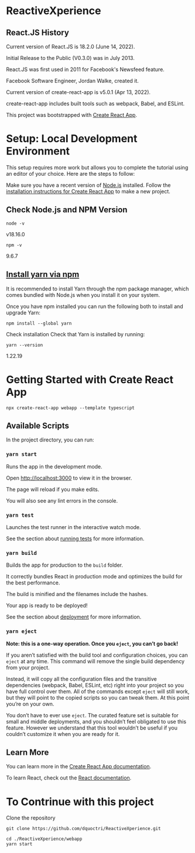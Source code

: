 # ReactiveXperience

## React.JS History
Current version of React.JS is 18.2.0 (June 14, 2022).

Initial Release to the Public (V0.3.0) was in July 2013.

React.JS was first used in 2011 for Facebook's Newsfeed feature.

Facebook Software Engineer, Jordan Walke, created it.

Current version of create-react-app is v5.0.1 (Apr 13, 2022).

create-react-app includes built tools such as webpack, Babel, and ESLint.

This project was bootstrapped with [Create React App](https://github.com/facebook/create-react-app).


# Setup: Local Development Environment

This setup requires more work but allows you to complete the tutorial using an editor of your choice. Here are the steps to follow:

Make sure you have a recent version of [Node.js](https://nodejs.org/en) installed.
Follow the [installation instructions for Create React App](https://legacy.reactjs.org/docs/create-a-new-react-app.html#create-react-app) to make a new project.

##  Check Node.js and NPM Version
```
node -v
```
v18.16.0

```
npm -v
```
9.6.7


## [Install yarn via npm](https://classic.yarnpkg.com/lang/en/docs/install/#windows-stable)
It is recommended to install Yarn through the npm package manager, which comes bundled with Node.js when you install it on your system.

Once you have npm installed you can run the following both to install and upgrade Yarn:

```
npm install --global yarn
```
 
Check installation
Check that Yarn is installed by running:

```
yarn --version
```
1.22.19


# Getting Started with Create React App

```
npx create-react-app webapp --template typescript
```


## Available Scripts

In the project directory, you can run:

### `yarn start`

Runs the app in the development mode.

Open [http://localhost:3000](http://localhost:3000) to view it in the browser.

The page will reload if you make edits.

You will also see any lint errors in the console.

### `yarn test`

Launches the test runner in the interactive watch mode.

See the section about [running tests](https://facebook.github.io/create-react-app/docs/running-tests) for more information.

### `yarn build`

Builds the app for production to the `build` folder.

It correctly bundles React in production mode and optimizes the build for the best performance.

The build is minified and the filenames include the hashes.

Your app is ready to be deployed!

See the section about [deployment](https://facebook.github.io/create-react-app/docs/deployment) for more information.

### `yarn eject`

**Note: this is a one-way operation. Once you `eject`, you can’t go back!**

If you aren’t satisfied with the build tool and configuration choices, you can `eject` at any time. This command will remove the single build dependency from your project.

Instead, it will copy all the configuration files and the transitive dependencies (webpack, Babel, ESLint, etc) right into your project so you have full control over them. All of the commands except `eject` will still work, but they will point to the copied scripts so you can tweak them. At this point you’re on your own.

You don’t have to ever use `eject`. The curated feature set is suitable for small and middle deployments, and you shouldn’t feel obligated to use this feature. However we understand that this tool wouldn’t be useful if you couldn’t customize it when you are ready for it.

## Learn More

You can learn more in the [Create React App documentation](https://facebook.github.io/create-react-app/docs/getting-started).

To learn React, check out the [React documentation](https://reactjs.org/).


# To Contrinue with this project

Clone the repository
```
git clone https://github.com/dquoctri/ReactiveXperience.git
```

```
cd ./ReactiveXperience/webapp
yarn start
```